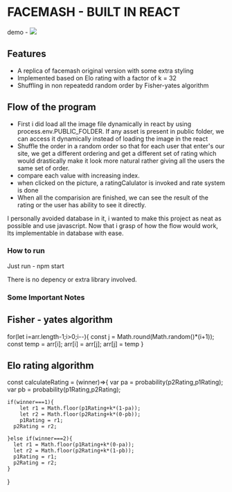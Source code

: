 # FACEMASH - BUILT IN REACT

demo - 
![](screen-capture.gif)


## Features

- A replica of facemash original version with some extra styling
- Implemented based on Elo rating with a factor of k = 32
- Shuffling in non repeatedd random order by Fisher-yates algorithm

## Flow of the program

- First i did load all the image file dynamically in react by using process.env.PUBLIC_FOLDER. If any asset is present in public folder, we can access it dynamically instead of loading the image in the react
- Shuffle the order in a random order so that for each user that enter's our site, we get a different ordering and get a different set of rating which would drastically make it look more natural rather giving all the users the same set of order.
- compare each value with increasing index.
- when clicked on the picture, a ratingCalulator is invoked and rate system is done
- When all the comparision are finished, we can see the result of the rating or the user has ability to see it directly.

I personally avoided database in it, i wanted to make this project as neat as possible and use javascript.
Now that i grasp of how the flow would work, Its implementable in database with ease.

### How to run

Just run  -  npm start

There is no depency or extra library involved.

### Some Important Notes

Fisher - yates algorithm
--------------------------
for(let i=arr.length-1;i>0;i--){
  const j = Math.round(Math.random()*(i+1));
  const temp = arr[i];
    arr[i] = arr[j];
    arr[j] = temp
}

Elo rating algorithm
----------------------
const calculateRating = (winner)=>{
    var pa = probability(p2Rating,p1Rating);
    var pb = probability(p1Rating,p2Rating);

    if(winner===1){
        let r1 = Math.floor(p1Rating+k*(1-pa));
        let r2 = Math.floor(p2Rating+k*(0-pb));
        p1Rating = r1;
      p2Rating = r2;

    }else if(winner===2){
      let r1 = Math.floor(p1Rating+k*(0-pa));
      let r2 = Math.floor(p2Rating+k*(1-pb));
      p1Rating = r1;
      p2Rating = r2;
    }
  }
  

